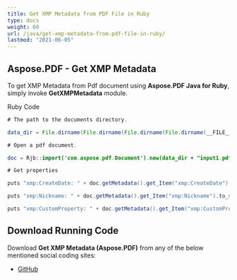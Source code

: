 ```yaml
---
title: Get XMP Metadata from PDF File in Ruby
type: docs
weight: 60
url: /java/get-xmp-metadata-from-pdf-file-in-ruby/
lastmod: "2021-06-05"
---
```


## Aspose.PDF - Get XMP Metadata

To get XMP Metadata from Pdf document using **Aspose.PDF Java for Ruby**, simply invoke **GetXMPMetadata** module.

Ruby Code

```java
# The path to the documents directory.

data_dir = File.dirname(File.dirname(File.dirname(File.dirname(__FILE__)))) + '/data/'

# Open a pdf document.

doc = Rjb::import('com.aspose.pdf.Document').new(data_dir + "input1.pdf")

# Get properties

puts "xmp:CreateDate: " + doc.getMetadata().get_Item("xmp:CreateDate").to_s

puts "xmp:Nickname: " + doc.getMetadata().get_Item("xmp:Nickname").to_s

puts "xmp:CustomProperty: " + doc.getMetadata().get_Item("xmp:CustomProperty").to_s
```

## Download Running Code

Download **Get XMP Metadata (Aspose.PDF)** from any of the below mentioned social coding sites:

- [GitHub](https://github.com/aspose-pdf/Aspose.PDF-for-Java/tree/master/Plugins/Aspose_Pdf_Java_for_Ruby/lib/asposepdfjava/Document/getxmpmetadata.rb)
